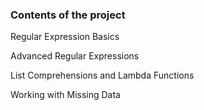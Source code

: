 ### Contents of the project

Regular Expression Basics

Advanced Regular Expressions

List Comprehensions and Lambda Functions

Working with Missing Data
